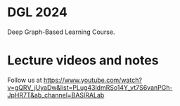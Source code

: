 # DGL 2024
Deep Graph-Based Learning Course.

# Lecture videos and notes
Follow us at https://www.youtube.com/watch?v=gQRV_jUyaDw&list=PLug43ldmRSo14Y_vt7S6vanPGh-JpHR7T&ab_channel=BASIRALab
